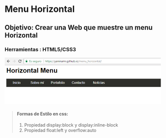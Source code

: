 # Menu Horizontal

## Objetivo: Crear una Web que muestre un menu Horizontal 

### Herramientas : HTML5/CSS3

![menu_vertical](/assets/docs/img/mh.png)

> #### Formas de Estilo en css:
> 
> 1. Propiedad display:block y display:inline-block
> 2. Propiedad float:left y overflow:auto